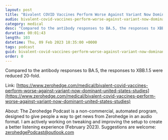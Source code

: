 ```yaml
---
layout: post
title: "Bivalent COVID Vaccines Perform Worse Against Variant Now Dominant In United States: Studies"
audio: bivalent-covid-vaccines-perform-worse-against-variant-now-dominant-united-states-studies-0
category: medical
desc: "Compared to the antibody responses to BA.5, the responses to XBB.1.5 were reduced 20-fold."
duration: 00:01:43
length: 103
datetime: Thu, 09 Feb 2023 18:35:00 +0000
tags: podcast
guid: bivalent-covid-vaccines-perform-worse-against-variant-now-dominant-united-states-studies-0
order: 0
---
```

Compared to the antibody responses to BA.5, the responses to XBB.1.5 were reduced 20-fold.

Link: [https://www.zerohedge.com/medical/bivalent-covid-vaccines-perform-worse-against-variant-now-dominant-united-states-studies](https://www.zerohedge.com/medical/bivalent-covid-vaccines-perform-worse-against-variant-now-dominant-united-states-studies)

About: The Zerohedge Podcast is a non-commercial, automated program, designed to give people a way to get news from Zerohedge in an audio format.  I am actively working on tweaking and improving the setup to create a better listening experience (February 2023).  Suggestions are welcome: [zerohedgePodcast@outlook.com](mailto:zerohedgePodcast@outlook.com)